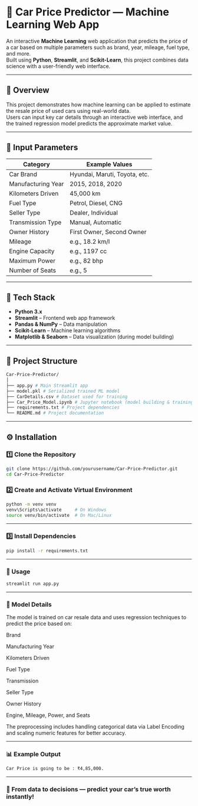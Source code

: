 # 🚗 Car Price Predictor — Machine Learning Web App

An interactive **Machine Learning** web application that predicts the price of a car based on multiple parameters such as brand, year, mileage, fuel type, and more.  
Built using **Python**, **Streamlit**, and **Scikit-Learn**, this project combines data science with a user-friendly web interface.

---

## 🧭 Overview

This project demonstrates how machine learning can be applied to estimate the resale price of used cars using real-world data.  
Users can input key car details through an interactive web interface, and the trained regression model predicts the approximate market value.

---

## 🧮 Input Parameters

| Category | Example Values |
|-----------|----------------|
| Car Brand | Hyundai, Maruti, Toyota, etc. |
| Manufacturing Year | 2015, 2018, 2020 |
| Kilometers Driven | 45,000 km |
| Fuel Type | Petrol, Diesel, CNG |
| Seller Type | Dealer, Individual |
| Transmission Type | Manual, Automatic |
| Owner History | First Owner, Second Owner |
| Mileage | e.g., 18.2 km/l |
| Engine Capacity | e.g., 1197 cc |
| Maximum Power | e.g., 82 bhp |
| Number of Seats | e.g., 5 |

---

## 🧰 Tech Stack

- **Python 3.x**
- **Streamlit** – Frontend web app framework  
- **Pandas & NumPy** – Data manipulation  
- **Scikit-Learn** – Machine learning algorithms  
- **Matplotlib & Seaborn** – Data visualization (during model building)  

---

## 📁 Project Structure
```bash 
Car-Price-Predictor/
│
├── app.py # Main Streamlit app
├── model.pkl # Serialized trained ML model
├── CarDetails.csv # Dataset used for training
├── Car_Price_Model.ipynb # Jupyter notebook (model building & training)
├── requirements.txt # Project dependencies
└── README.md # Project documentation
```

---

## ⚙️ Installation

### 1️⃣ Clone the Repository
```bash
git clone https://github.com/yourusername/Car-Price-Predictor.git
cd Car-Price-Predictor

```
### 2️⃣ Create and Activate Virtual Environment

```bash
python -m venv venv
venv\Scripts\activate     # On Windows
source venv/bin/activate  # On Mac/Linux

```
---

### 3️⃣ Install Dependencies
```bash
pip install -r requirements.txt
```
---
### 🚀 Usage
```bash
streamlit run app.py
```
---
### 🧠 Model Details
The model is trained on car resale data and uses regression techniques to predict the price based on:

Brand

Manufacturing Year

Kilometers Driven

Fuel Type

Transmission

Seller Type

Owner History

Engine, Mileage, Power, and Seats

The preprocessing includes handling categorical data via Label Encoding and scaling numeric features for better accuracy.

---

### 📊 Example Output
```bash 
Car Price is going to be : ₹4,85,000.
```
---

### 🎯 From data to decisions — predict your car’s true worth instantly!



